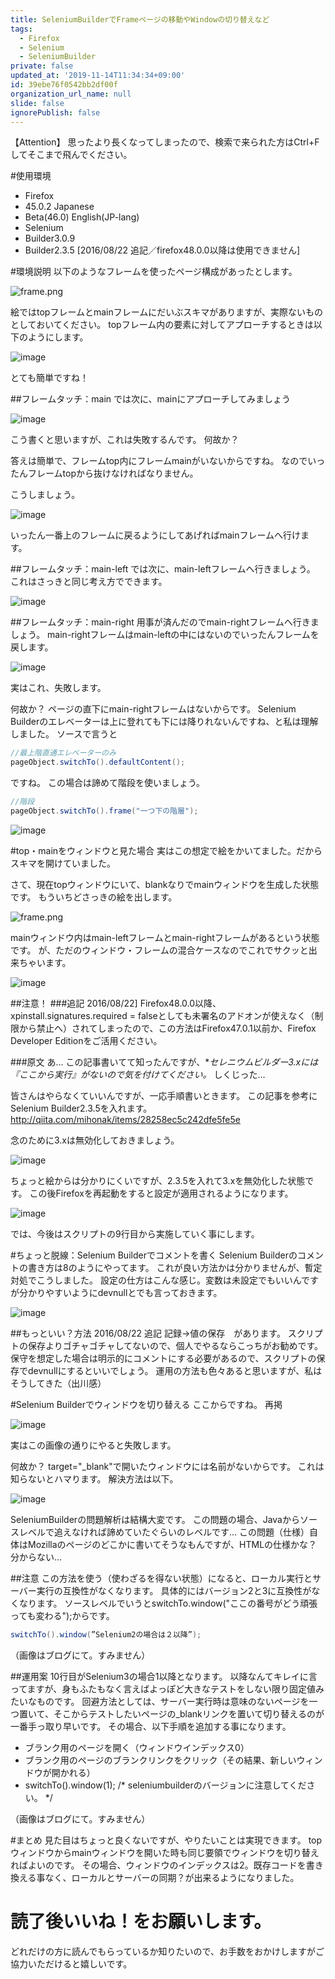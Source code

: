 ```yaml
---
title: SeleniumBuilderでFrameページの移動やWindowの切り替えなど
tags:
  - Firefox
  - Selenium
  - SeleniumBuilder
private: false
updated_at: '2019-11-14T11:34:34+09:00'
id: 39ebe76f0542bb2df00f
organization_url_name: null
slide: false
ignorePublish: false
---
```

【Attention】
思ったより長くなってしまったので、検索で来られた方はCtrl+Fしてそこまで飛んでください。

#使用環境

- Firefox
 - 45.0.2 Japanese
 - Beta(46.0) English(JP-lang)
- Selenium
 - Builder3.0.9
 - Builder2.3.5 [2016/08/22 追記／firefox48.0.0以降は使用できません]

#環境説明
以下のようなフレームを使ったページ構成があったとします。

![frame.png](https://qiita-image-store.s3.amazonaws.com/0/122800/7293378f-fcd1-859b-c511-54daaf4ba780.png)

絵ではtopフレームとmainフレームにだいぶスキマがありますが、実際ないものとしておいてください。
topフレーム内の要素に対してアプローチするときは以下のようにします。

![image](https://qiita-image-store.s3.amazonaws.com/0/122800/5beff106-7b51-049c-46f3-8ee8d1978826.png)

とても簡単ですね！

##フレームタッチ：main
では次に、mainにアプローチしてみましょう

![image](https://qiita-image-store.s3.amazonaws.com/0/122800/fe799a3a-3274-81cb-0e60-ef1bce1843d8.png)

こう書くと思いますが、これは失敗するんです。
何故か？

答えは簡単で、フレームtop内にフレームmainがいないからですね。
なのでいったんフレームtopから抜けなければなりません。

こうしましょう。

![image](https://qiita-image-store.s3.amazonaws.com/0/122800/db0a1ede-9970-b7da-6eaa-4578d093e947.png)

いったん一番上のフレームに戻るようにしてあげればmainフレームへ行けます。

##フレームタッチ：main-left
では次に、main-leftフレームへ行きましょう。
これはさっきと同じ考え方でできます。

![image](https://qiita-image-store.s3.amazonaws.com/0/122800/4bb9ea57-a7ed-14aa-20a7-cf20b337b07f.png)

##フレームタッチ：main-right
用事が済んだのでmain-rightフレームへ行きましょう。
main-rightフレームはmain-leftの中にはないのでいったんフレームを戻します。

![image](https://qiita-image-store.s3.amazonaws.com/0/122800/0cda1a1d-16f8-9d31-25af-61701e2cb01d.png)

実はこれ、失敗します。

何故か？
ページの直下にmain-rightフレームはないからです。
Selenium Builderのエレベーターは上に登れても下には降りれないんですね、と私は理解しました。
ソースで言うと

``` java:switchToMoveFrame.java
//最上階直通エレベーターのみ
pageObject.switchTo().defaultContent();
```

ですね。
この場合は諦めて階段を使いましょう。

``` java:switchToMoveFrame.java
//階段
pageObject.switchTo().frame("一つ下の階層");
```

![image](https://qiita-image-store.s3.amazonaws.com/0/122800/a4a28e5a-543a-b1c0-bb20-ac9c3ad77002.png)

#top・mainをウィンドウと見た場合
実はこの想定で絵をかいてました。だからスキマを開けていました。

さて、現在topウィンドウにいて、blankなりでmainウィンドウを生成した状態です。
もういちどさっきの絵を出します。

![frame.png](https://qiita-image-store.s3.amazonaws.com/0/122800/7293378f-fcd1-859b-c511-54daaf4ba780.png)

mainウィンドウ内はmain-leftフレームとmain-rightフレームがあるという状態です。
が、ただのウィンドウ・フレームの混合ケースなのでこれでサクッと出来ちゃいます。

![image](https://qiita-image-store.s3.amazonaws.com/0/122800/bd2f36cc-e30f-a0a5-f735-c5fa0c2b6a33.png)

##注意！
###追記 2016/08/22]
Firefox48.0.0以降、xpinstall.signatures.required = falseとしても未署名のアドオンが使えなく（制限から禁止へ）されてしまったので、この方法はFirefox47.0.1以前か、Firefox Developer Editionをご活用ください。

###原文
あ…
この記事書いてて知ったんですが、**セレニウムビルダー3.xには『ここから実行』がないので気を付けてください。*
しくじった…

皆さんはやらなくていいんですが、一応手順書いときます。
この記事を参考にSelenium Builder2.3.5を入れます。
http://qiita.com/mihonak/items/28258ec5c242dfe5fe5e

念のために3.xは無効化しておきましょう。

![image](https://qiita-image-store.s3.amazonaws.com/0/122800/589f043f-252b-d63c-08b6-2e7d2edcb1e5.png)

ちょっと絵からは分かりにくいですが、2.3.5を入れて3.xを無効化した状態です。
この後Firefoxを再起動をすると設定が適用されるようになります。

![image](https://qiita-image-store.s3.amazonaws.com/0/122800/38e3fe7d-8394-3276-bf4a-eafbcfa303b5.png)

では、今後はスクリプトの9行目から実施していく事にします。

#ちょっと脱線：Selenium Builderでコメントを書く
Selenium Builderのコメントの書き方は8のようにやってます。
これが良い方法かは分かりませんが、暫定対処でこうしました。
設定の仕方はこんな感じ。変数は未設定でもいいんですが分かりやすいようにdevnullとでも言っておきます。

![image](https://qiita-image-store.s3.amazonaws.com/0/122800/96d01f76-5ac6-ef38-840f-3d161d1c6c76.png)

##もっといい？方法
2016/08/22 追記
記録->値の保存　があります。
スクリプトの保存よりゴチャゴチャしてないので、個人でやるならこっちがお勧めです。
保守を想定した場合は明示的にコメントにする必要があるので、スクリプトの保存でdevnullにするといいでしょう。
運用の方法も色々あると思いますが、私はそうしてきた（出川感）

#Selenium Builderでウィンドウを切り替える
ここからですね。
再掲

![image](https://qiita-image-store.s3.amazonaws.com/0/122800/38e3fe7d-8394-3276-bf4a-eafbcfa303b5.png)

実はこの画像の通りにやると失敗します。

何故か？
target="_blank"で開いたウィンドウには名前がないからです。
これは知らないとハマります。
解決方法は以下。

![image](https://qiita-image-store.s3.amazonaws.com/0/122800/8f14811f-9710-aa97-e0c2-d037532e54cc.png)

SeleniumBuilderの問題解析は結構大変です。
この問題の場合、Javaからソースレベルで追えなければ諦めていたぐらいのレベルです…
この問題（仕様）自体はMozillaのページのどこかに書いてそうなもんですが、HTMLの仕様かな？分からない…

##注意
この方法を使う（使わざるを得ない状態）になると、ローカル実行とサーバー実行の互換性がなくなります。
具体的にはバージョン2と3に互換性がなくなります。
ソースレベルでいうとswitchTo.window("ここの番号がどう頑張っても変わる");からです。

``` java:switchToWindow.java
switchTo().window(”Selenium2の場合は２以降”);
```
（画像はブログにて。すみません）

##運用案
10行目がSelenium3の場合1以降となります。
以降なんてキレイに言ってますが、身もふたもなく言えばよっぽど大きなテストをしない限り固定値みたいなものです。
回避方法としては、サーバー実行時は意味のないページを一つ置いて、そこからテストしたいページの_blankリンクを置いて切り替えるのが一番手っ取り早いです。
その場合、以下手順を追加する事になります。

- ブランク用のページを開く（ウィンドウインデックス0）
- ブランク用のページのブランクリンクをクリック（その結果、新しいウィンドウが開かれる）
- switchTo().window(1);   /* seleniumbuilderのバージョンに注意してください。 */

（画像はブログにて。すみません）

#まとめ
見た目はちょっと良くないですが、やりたいことは実現できます。
topウィンドウからmainウィンドウを開いた時も同じ要領でウィンドウを切り替えればよいのです。
その場合、ウィンドウのインデックスは2。既存コードを書き換える事なく、ローカルとサーバーの同期？が出来るようになりました。

# 読了後いいね！をお願いします。
どれだけの方に読んでもらっているか知りたいので、お手数をおかけしますがご協力いただけると嬉しいです。
